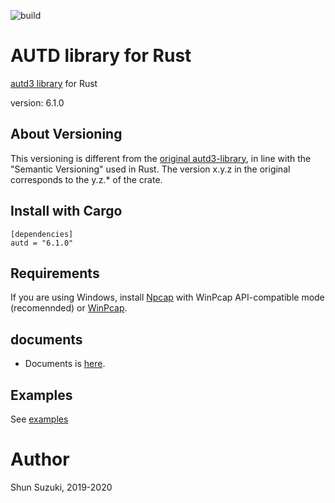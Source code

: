 ![build](https://github.com/shinolab/rust-autd/workflows/build/badge.svg)

# AUTD library for Rust

[autd3 library](https://github.com/shinolab/autd3-library-software) for Rust

version: 6.1.0

## About Versioning

This versioning is different from the [original autd3-library](https://github.com/shinolab/autd3-library-software), in line with the "Semantic Versioning" used in Rust.
The version x.y.z in the original corresponds to the y.z.* of the crate.

## Install with Cargo

```
[dependencies]
autd = "6.1.0"
```

## Requirements

If you are using Windows, install [Npcap](https://nmap.org/npcap/) with WinPcap API-compatible mode (recomennded) or [WinPcap](https://www.winpcap.org/).

## documents ##

* Documents is [here](https://docs.rs/autd/6.1.0/autd/).

## Examples

See [examples](autd-examples)

# Author

Shun Suzuki, 2019-2020
